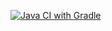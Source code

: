 [![Java CI with Gradle](https://github.com/KIP1K/TestWebInterface/actions/workflows/gradle.yml/badge.svg)](https://github.com/KIP1K/TestWebInterface/actions/workflows/gradle.yml)